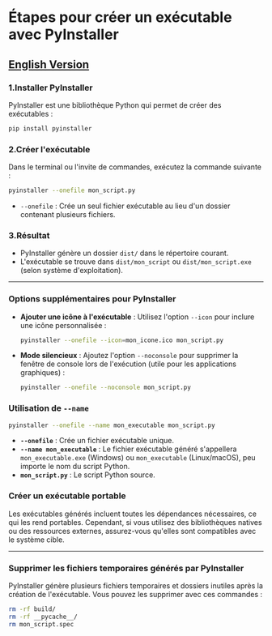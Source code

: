 
# Étapes pour créer un exécutable avec PyInstaller
## [English Version](./README.eng.md)

###  **1.Installer PyInstaller**  
   PyInstaller est une bibliothèque Python qui permet de créer des exécutables :

   ```bash
   pip install pyinstaller
   ```

###  **2.Créer l'exécutable**  
   Dans le terminal ou l'invite de commandes, exécutez la commande suivante :

   ```bash
   pyinstaller --onefile mon_script.py
   ```

   - `--onefile` : Crée un seul fichier exécutable au lieu d'un dossier contenant plusieurs fichiers.


###  **3.Résultat**  
   - PyInstaller génère un dossier `dist/` dans le répertoire courant.
   - L'exécutable se trouve dans `dist/mon_script` ou `dist/mon_script.exe` (selon système d'exploitation).

---

### Options supplémentaires pour PyInstaller

- **Ajouter une icône à l'exécutable** : Utilisez l'option `--icon` pour inclure une icône personnalisée :
  ```bash
  pyinstaller --onefile --icon=mon_icone.ico mon_script.py
  ```

- **Mode silencieux** : Ajoutez l'option `--noconsole` pour supprimer la fenêtre de console lors de l'exécution (utile pour les applications graphiques) :
  ```bash
  pyinstaller --onefile --noconsole mon_script.py
  ```
### Utilisation de `--name`


```bash
pyinstaller --onefile --name mon_executable mon_script.py
```

- **`--onefile`** : Crée un fichier exécutable unique.
- **`--name mon_executable`** : Le fichier exécutable généré s'appellera `mon_executable.exe` (Windows) ou `mon_executable` (Linux/macOS), peu importe le nom du script Python.
- **`mon_script.py`** : Le script Python source.

### Créer un exécutable portable

Les exécutables générés incluent toutes les dépendances nécessaires, ce qui les rend portables. Cependant, si vous utilisez des bibliothèques natives ou des ressources externes, assurez-vous qu'elles sont compatibles avec le système cible.

---

### Supprimer les fichiers temporaires générés par PyInstaller

PyInstaller génère plusieurs fichiers temporaires et dossiers inutiles après la création de l'exécutable. Vous pouvez les supprimer avec ces commandes :

```bash
rm -rf build/
rm -rf __pycache__/
rm mon_script.spec
```




